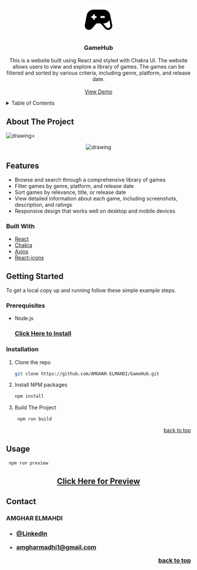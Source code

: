 <a name="readme-top"></a>

<br />
<div align="center">
  <a href="https://github.com/AMGHAR-ELMAHDI/GameHub">
    <img src="icon.svg" alt="Logo" width="80" height="80">
  </a>

<h3 align="center">GameHub</h3>

  <p align="center">
    This is a website built using React and styled with Chakra UI. The website allows users to view and explore a library of games. The games can be filtered and sorted by various criteria, including genre, platform, and release date.
    <br />
    <br />
    <a href="https://game-hub-tawny-kappa.vercel.app/">View Demo</a>
  </p>
</div>

<details>
  <summary>Table of Contents</summary>
  <ol>
    <li>
      <a href="#about-the-project">About The Project</a>
      <ul>
        <li><a href="#built-with">Built With</a></li>
        <li><a href="#features">Features</a></li>
      </ul>
    </li>
    <li>
      <a href="#getting-started">Getting Started</a>
      <ul>
        <li><a href="#prerequisites">Prerequisites</a></li>
        <li><a href="#installation">Installation</a></li>
      </ul>
    </li>
    <li><a href="#usage">Usage</a></li>
  </ol>
</details>

## About The Project

<img src="Images/GameHubDesktop.png" alt="drawing" /><
<div width="100%" align="center"><img src="Images/GameHubMobile.png" alt="drawing" width="300"/></div>

## Features

- Browse and search through a comprehensive library of games
- Filter games by genre, platform, and release date
- Sort games by relevance, title, or release date
- View detailed information about each game, including screenshots, description, and ratings
- Responsive design that works well on desktop and mobile devices

### Built With

- <a href="https://reactjs.org/">React</a>
- <a href="https://v2.chakra-ui.com/">Chakra</a>
- <a href="https://axios-http.com/">Axios</a>
- <a href="https://react-icons.github.io/react-icons/">React-icons</a>

## Getting Started

To get a local copy up and running follow these simple example steps.

### Prerequisites

- Node.js
  <h3><a href="https://nodejs.org/en/download/package-manager">Click Here to Install</a></h3>

### Installation

1. Clone the repo
   ```sh
   git clone https://github.com/AMGHAR-ELMAHDI/GameHub.git
   ```
2. Install NPM packages
   ```sh
   npm install
   ```
3. Build The Project
   ```sh
    npm run build
   ```

<p align="right"><a href="#readme-top">back to top</a></p>

## Usage

```sh
 npm run preview
```

  <h2 align="center"><a href="https://game-hub-tawny-kappa.vercel.app/">Click Here for Preview</a></h2>

## Contact

<h3 >
AMGHAR ELMAHDI
<h3>

- [@LinkedIn](https://www.linkedin.com/in/elmahdi-amghar-148124177/)

- amgharmadhi1@gmail.com

<p align="right"><a href="#readme-top">back to top</a></p>

[product-screenshot]: Images/GameHubDesktop.png
[product-screenshot2]: Images/GameHubMobile.png
